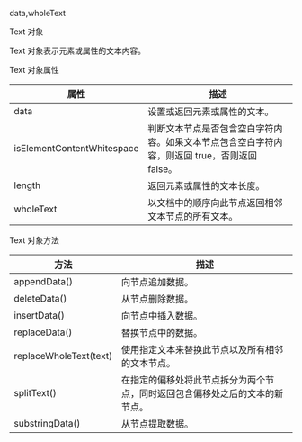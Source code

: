 data,wholeText

Text 对象

Text 对象表示元素或属性的文本内容。

Text 对象属性

| 属性 | 描述 |
| - | - |
| data | 设置或返回元素或属性的文本。 |
| isElementContentWhitespace | 判断文本节点是否包含空白字符内容。如果文本节点包含空白字符内容，则返回 true，否则返回 false。 |
| length | 返回元素或属性的文本长度。 |
| wholeText | 以文档中的顺序向此节点返回相邻文本节点的所有文本。 |


Text 对象方法

| 方法 | 描述 |
| - | - |
| appendData() | 向节点追加数据。 |
| deleteData() | 从节点删除数据。 |
| insertData() | 向节点中插入数据。 |
| replaceData() | 替换节点中的数据。 |
| replaceWholeText(text) | 使用指定文本来替换此节点以及所有相邻的文本节点。 |
| splitText() | 在指定的偏移处将此节点拆分为两个节点，同时返回包含偏移处之后的文本的新节点。 |
| substringData() | 从节点提取数据。 |


